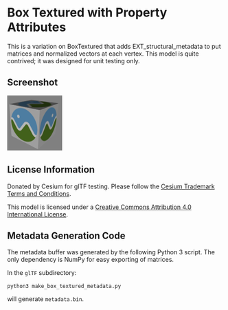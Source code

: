 # Box Textured with Property Attributes

This is a variation on BoxTextured that adds EXT_structural_metadata to put matrices and normalized vectors at each vertex. This model is quite contrived; it was designed for unit testing only.

## Screenshot

![screenshot](screenshot/screenshot.png)

## License Information

Donated by Cesium for glTF testing. Please follow the [Cesium Trademark Terms and Conditions](https://github.com/AnalyticalGraphicsInc/cesium/wiki/CesiumTrademark.pdf).

This model is licensed under a [Creative Commons Attribution 4.0 International License](http://creativecommons.org/licenses/by/4.0/).

## Metadata Generation Code

The metadata buffer was generated by the following Python 3 script. The only dependency is NumPy for easy exporting of matrices.

In the `glTF` subdirectory:

```
python3 make_box_textured_metadata.py
```

will generate `metadata.bin`.
